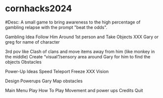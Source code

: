 # cornhacks2024

  #Desc: A small game to bring awareness to the high percentage of gambling relapse with the prompt "beat the odds".

Gambling Idea
  Follow Him Around 1st person and Take Objects XXX
  Gary or greg for name of character

3rd pov like Clash of clans and move items away from him (like monkey in the middle)
  Create “visual”/sensory area around Gary for him to find the objects
  Obstacles



Power-Up Ideas
  Speed
  Teleport
  Freeze XXX
  Vision


Design
  Powerups 
  Gary
  Map
  obstacles


Main Menu
  Play
  How To Play 
    Movement and power ups
  Credits
  Quit
